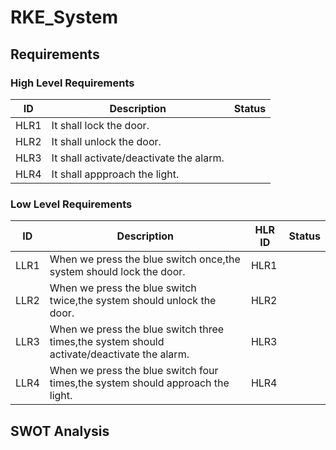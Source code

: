 # RKE_System


## Requirements


### High Level Requirements

| ID| Description|Status|
|---|------------|------|
|HLR1|It shall lock the door.| |
|HLR2|It shall unlock the door.| |
|HLR3|It shall activate/deactivate the alarm.| |
|HLR4|It shall appproach the light.| |



### Low Level Requirements

|ID|Description|HLR ID|Status|
|--|-----------|------|-------|
|LLR1|When we press the blue switch once,the system should lock the door.|HLR1| |
|LLR2|When we press the blue switch twice,the system should unlock the door.|HLR2| |
|LLR3|When we press the blue switch three times,the system should activate/deactivate the alarm.|HLR3| |
|LLR4|When we press the blue switch four times,the system should approach the light.|HLR4| |



## SWOT Analysis
